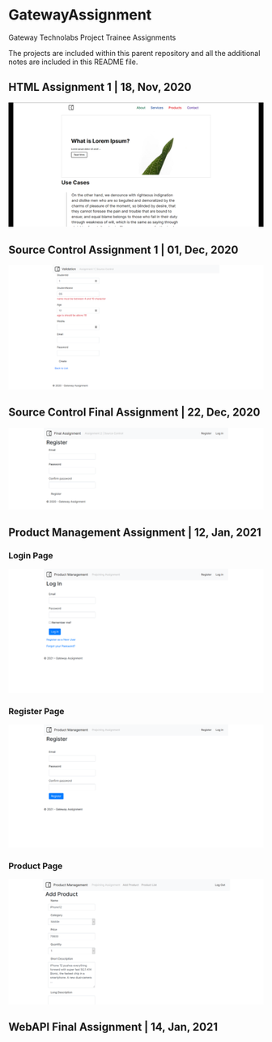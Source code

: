 # GatewayAssignment
Gateway Technolabs Project Trainee Assignments

The projects are included within this parent repository and all the additional notes are included in this README file.

## HTML Assignment 1 | 18, Nov, 2020

![Simple App](Media/HTML1.png)

## Source Control Assignment 1 | 01, Dec, 2020

![Simple App](Media/SourceControl1.png)

## Source Control Final Assignment | 22, Dec, 2020

![Simple App](Media/SourceControl2.png)

## Product Management Assignment | 12, Jan, 2021

### Login Page

![Simple App](Media/ProductManagement1.png)

### Register Page

![Simple App](Media/ProductManagement2.png)

### Product Page

![Simple App](Media/ProductManagement3.png)

## WebAPI Final Assignment | 14, Jan, 2021